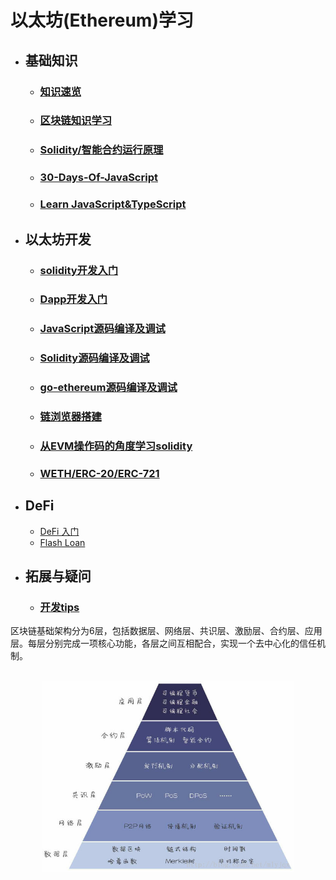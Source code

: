 # 以太坊(Ethereum)学习  
- ## 基础知识  
  - ### [知识速览](md/quick.md)
  - ### [区块链知识学习](md/blockchain-base.md)  
  - ### [Solidity/智能合约运行原理](md/solidity.md)  
  - ### [30-Days-Of-JavaScript](https://github.com/ymm135/30-Days-Of-JavaScript)  
  - ### [Learn JavaScript&TypeScript](md/learn-js-ts.md)  
- ## 以太坊开发 
  - ### [solidity开发入门](md/blockchain-app-dev.md)  
  - ### [Dapp开发入门](md/eth-app-dev.md)  
  - ### [JavaScript源码编译及调试](md/javascript.md)  
  - ### [Solidity源码编译及调试](md/solidity-debug.md)  
  - ### [go-ethereum源码编译及调试](md/go-ethereum.md)  
  - ### [链浏览器搭建](md/block-explorer.md)  
  - ### [从EVM操作码的角度学习solidity](md/evm-solidity.md)  
  - ### [WETH/ERC-20/ERC-721](md/learn-token.md)  

- ## DeFi  
  - [DeFi 入门](md/defi.md)  
  - [Flash Loan](md/flash-loan.md)  
- ## 拓展与疑问
  - ### [开发tips](md/tips.md)

区块链基础架构分为6层，包括数据层、网络层、共识层、激励层、合约层、应用层。每层分别完成一项核心功能，各层之间互相配合，实现一个去中心化的信任机制。  


<br>
<div align=center>
  <img src="res/images/区块链底层结构.jpg" width="80%"></img>
</div>

